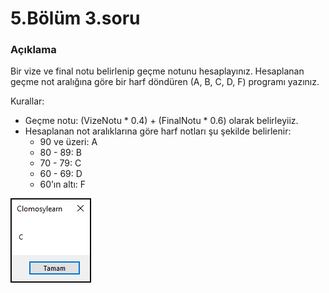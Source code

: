 # 5.Bölüm 3.soru

### Açıklama

Bir vize ve final notu belirlenip geçme notunu hesaplayınız. Hesaplanan geçme not aralığına göre bir harf döndüren (A, B, C, D, F) programı yazınız.

Kurallar:
* Geçme notu: (VizeNotu * 0.4) + (FinalNotu * 0.6) olarak belirleyiiz.
* Hesaplanan not aralıklarına göre harf notları şu şekilde belirlenir:
	* 90 ve üzeri: A
	* 80 - 89: B
	* 70 - 79: C
	* 60 - 69: D
	* 60’ın altı: F

![Bolum 5-Soru 3](Bolum5_3.png)